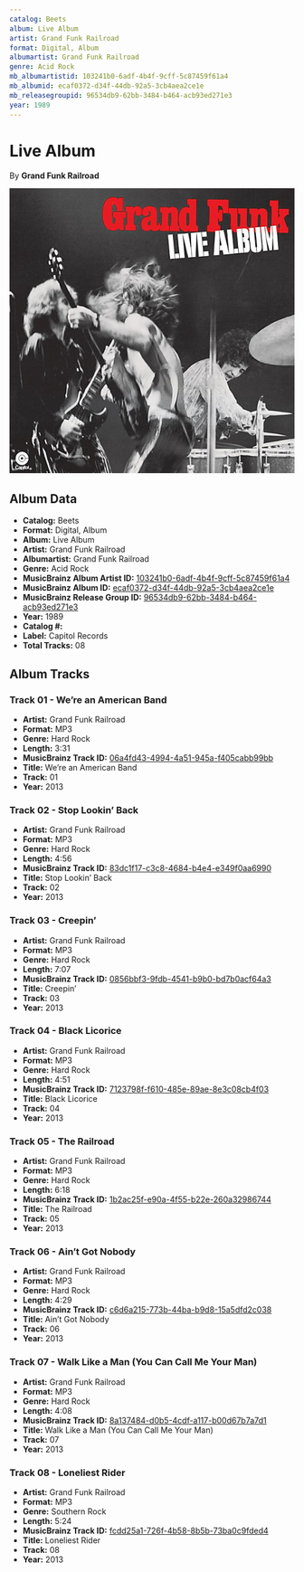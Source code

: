 ```yaml
---
catalog: Beets
album: Live Album
artist: Grand Funk Railroad
format: Digital, Album
albumartist: Grand Funk Railroad
genre: Acid Rock
mb_albumartistid: 103241b0-6adf-4b4f-9cff-5c87459f61a4
mb_albumid: ecaf0372-d34f-44db-92a5-3cb4aea2ce1e
mb_releasegroupid: 96534db9-62bb-3484-b464-acb93ed271e3
year: 1989
---
```


# Live Album

By **Grand Funk Railroad**

![](../../assets/beetscovers/Grand_Funk_Railroad-Live_Album.jpg)

## Album Data

- **Catalog:** Beets
- **Format:** Digital, Album
- **Album:** Live Album
- **Artist:** Grand Funk Railroad
- **Albumartist:** Grand Funk Railroad
- **Genre:** Acid Rock
- **MusicBrainz Album Artist ID:** [103241b0-6adf-4b4f-9cff-5c87459f61a4](https://musicbrainz.org/artist/103241b0-6adf-4b4f-9cff-5c87459f61a4)
- **MusicBrainz Album ID:** [ecaf0372-d34f-44db-92a5-3cb4aea2ce1e](https://musicbrainz.org/release/ecaf0372-d34f-44db-92a5-3cb4aea2ce1e)
- **MusicBrainz Release Group ID:** [96534db9-62bb-3484-b464-acb93ed271e3](https://musicbrainz.org/release-group/96534db9-62bb-3484-b464-acb93ed271e3)
- **Year:** 1989
- **Catalog #:** 
- **Label:** Capitol Records
- **Total Tracks:** 08

## Album Tracks

### Track 01 - We’re an American Band

- **Artist:** Grand Funk Railroad
- **Format:** MP3
- **Genre:** Hard Rock
- **Length:** 3:31
- **MusicBrainz Track ID:** [06a4fd43-4994-4a51-945a-f405cabb99bb](https://musicbrainz.org/recording/06a4fd43-4994-4a51-945a-f405cabb99bb)
- **Title:** We’re an American Band
- **Track:** 01
- **Year:** 2013

### Track 02 - Stop Lookin’ Back

- **Artist:** Grand Funk Railroad
- **Format:** MP3
- **Genre:** Hard Rock
- **Length:** 4:56
- **MusicBrainz Track ID:** [83dc1f17-c3c8-4684-b4e4-e349f0aa6990](https://musicbrainz.org/recording/83dc1f17-c3c8-4684-b4e4-e349f0aa6990)
- **Title:** Stop Lookin’ Back
- **Track:** 02
- **Year:** 2013

### Track 03 - Creepin’

- **Artist:** Grand Funk Railroad
- **Format:** MP3
- **Genre:** Hard Rock
- **Length:** 7:07
- **MusicBrainz Track ID:** [0856bbf3-9fdb-4541-b9b0-bd7b0acf64a3](https://musicbrainz.org/recording/0856bbf3-9fdb-4541-b9b0-bd7b0acf64a3)
- **Title:** Creepin’
- **Track:** 03
- **Year:** 2013

### Track 04 - Black Licorice

- **Artist:** Grand Funk Railroad
- **Format:** MP3
- **Genre:** Hard Rock
- **Length:** 4:51
- **MusicBrainz Track ID:** [7123798f-f610-485e-89ae-8e3c08cb4f03](https://musicbrainz.org/recording/7123798f-f610-485e-89ae-8e3c08cb4f03)
- **Title:** Black Licorice
- **Track:** 04
- **Year:** 2013

### Track 05 - The Railroad

- **Artist:** Grand Funk Railroad
- **Format:** MP3
- **Genre:** Hard Rock
- **Length:** 6:18
- **MusicBrainz Track ID:** [1b2ac25f-e90a-4f55-b22e-260a32986744](https://musicbrainz.org/recording/1b2ac25f-e90a-4f55-b22e-260a32986744)
- **Title:** The Railroad
- **Track:** 05
- **Year:** 2013

### Track 06 - Ain’t Got Nobody

- **Artist:** Grand Funk Railroad
- **Format:** MP3
- **Genre:** Hard Rock
- **Length:** 4:29
- **MusicBrainz Track ID:** [c6d6a215-773b-44ba-b9d8-15a5dfd2c038](https://musicbrainz.org/recording/c6d6a215-773b-44ba-b9d8-15a5dfd2c038)
- **Title:** Ain’t Got Nobody
- **Track:** 06
- **Year:** 2013

### Track 07 - Walk Like a Man (You Can Call Me Your Man)

- **Artist:** Grand Funk Railroad
- **Format:** MP3
- **Genre:** Hard Rock
- **Length:** 4:08
- **MusicBrainz Track ID:** [8a137484-d0b5-4cdf-a117-b00d67b7a7d1](https://musicbrainz.org/recording/8a137484-d0b5-4cdf-a117-b00d67b7a7d1)
- **Title:** Walk Like a Man (You Can Call Me Your Man)
- **Track:** 07
- **Year:** 2013

### Track 08 - Loneliest Rider

- **Artist:** Grand Funk Railroad
- **Format:** MP3
- **Genre:** Southern Rock
- **Length:** 5:24
- **MusicBrainz Track ID:** [fcdd25a1-726f-4b58-8b5b-73ba0c9fded4](https://musicbrainz.org/recording/fcdd25a1-726f-4b58-8b5b-73ba0c9fded4)
- **Title:** Loneliest Rider
- **Track:** 08
- **Year:** 2013

